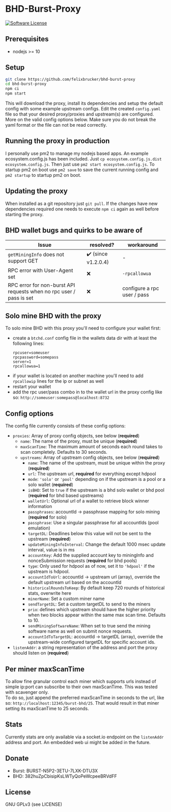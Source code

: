 BHD-Burst-Proxy
======

[![Software License](https://img.shields.io/badge/license-GPL--3.0-brightgreen.svg?style=flat-square)](LICENSE)

## Prerequisites

- nodejs >= 10

## Setup

```bash
git clone https://github.com/felixbrucker/bhd-burst-proxy
cd bhd-burst-proxy
npm ci
npm start
```
This will download the proxy, install its dependencies and setup the default config with some example upstream configs.
Edit the created `config.yaml` file so that your desired proxy/proxies and upstream(s) are configured. More on the valid config options below.
Make sure you do not break the yaml format or the file can not be read correctly.

## Running the proxy in production

I personally use pm2 to manage my nodejs based apps. An example ecosystem.config.js has been included. Just `cp ecosystem.config.js.dist ecosystem.config.js`.
Then just use `pm2 start ecosystem.config.js`.
To startup pm2 on boot use `pm2 save` to save the current running config and `pm2 startup` to startup pm2 on boot.

## Updating the proxy

When installed as a git repository just `git pull`.
If the changes have new dependencies required one needs to execute `npm ci` again as well before starting the proxy.

## BHD wallet bugs and quirks to be aware of

| Issue                                                               | resolved?                        | workaround                  |
|---------------------------------------------------------------------|----------------------------------|------------------|
| `getMiningInfo` does not support GET | :heavy_check_mark: (since v1.2.0.4) | - |
| RPC error with User-Agent set | :x: | `-rpcallowua` |
| RPC error for non-burst API requests when no rpc user / pass is set | :x: | configure a rpc user / pass |

## Solo mine BHD with the proxy

To solo mine BHD with this proxy you'll need to configure your wallet first:
- create a `btchd.conf` config file in the wallets data dir with at least the following lines:
    ```
    rpcuser=someuser
    rpcpassword=somepass
    server=1
    rpcallowua=1
    ``` 
- if your wallet is located on another machine you'll need to add `rpcallowip` lines for the ip or subnet as well
- restart your wallet
- add the rpc user/pass combo in to the wallet url in the proxy config like so: `http://someuser:somepass@localhost:8732`

## Config options

The config file currently consists of these config options:

- `proxies`: Array of proxy config objects, see below (**required**)
    - `name`: The name of the proxy, must be unique (**required**)
    - `maxScanTime`: The maximum amount of seconds each round takes to scan completely. Defaults to 30 seconds.
    - `upstreams`: Array of upstream config objects, see below (**required**)
      - `name`: The name of the upstream, must be unique within the proxy (**required**)
      - `url`: The upstream url, **required** for everything except hdpool
      - `mode`: `'solo'` or `'pool'` depending on if the upstream is a pool or a solo wallet (**required**)
      - `isBHD`: Set to `true` if the upstream is a bhd solo wallet or bhd pool (**required** for bhd based upstreams)
      - `walletUrl`: Optional url of a wallet to retrieve block winner information
      - `passphrases`: accountId -> passphrase mapping for solo mining (**required** for solo)
      - `passphrase`: Use a singular passphrase for all accountIds (pool emulation)
      - `targetDL`: Deadlines below this value will not be sent to the upstream (**required**)
      - `updateMiningInfoInterval`: Change the default 1000 msec update interval, value is in ms
      - `accountKey`: Add the supplied account key to miningInfo and nonceSubmission requests (**required** for bhd pools)
      - `type`: Only used for hdpool as of now, set it to `'hdpool'` if the upstream is hdpool.
      - `accountIdToUrl`: accountId -> upstream url (array), override the default upstream url based on the accountId
      - `historicalRoundsToKeep`: By default keep 720 rounds of historical stats, overwrite here
      - `minerName`: Set a custom miner name
      - `sendTargetDL`: Set a custom targetDL to send to the miners
      - `prio`: defines which upstream should have the higher priority when two blocks appear within the same max scan time. Defaults to 10.
      - `sendMiningSoftwareName`: When set to true send the mining software name as well on submit nonce requests.
      - `accountIdToTargetDL`: accountId -> targetDL (array), override the upstream-wide configured targetDL for specific account ids.
- `listenAddr`: a string representation of the address and port the proxy should listen on (**required**)

## Per miner maxScanTime

To allow fine granular control each miner which supports urls instead of simple ip:port can subscribe to their own maxScanTime. This was tested with scavenger only.  
To do so, just append the preferred maxScanTime in seconds to the url, like so: `http://localhost:12345/burst-bhd/25`. That would result in that miner setting its maxScanTime to 25 seconds.

## Stats

Currently stats are only available via a socket.io endpoint on the `listenAddr` address and port. An embedded web ui might be added in the future.

## Donate

- Burst: BURST-N5P2-3ETU-7LXK-DTU3X
- BHD: 382huZpCbisipKsLWTyQoPeWcpeeBRVdFF

## License

GNU GPLv3 (see LICENSE)
